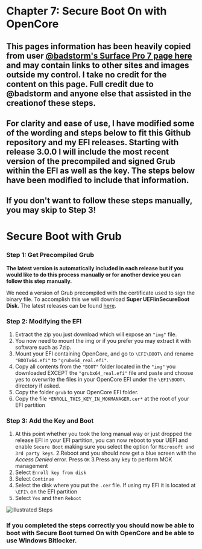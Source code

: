# Chapter 7: Secure Boot On with OpenCore
## This pages information has been heavily copied from user [@badstorm's Surface Pro 7 page here](https://github.com/badstorm/surface-pro-7-opencore/blob/master/SecureBoot.With.Grub.md) and may contain links to other sites and images outside my control. I take no credit for the content on this page. Full credit due to @badstorm and anyone else that assisted in the creationof these steps. 

## For clarity and ease of use, I have modified some of the wording and steps below to fit this Github repository and my EFI releases. Starting with release 3.0.0 I will include the most recent version of the precompiled and signed Grub within the EFI as well as the key. The steps below have been modified to include that information.

## If you don't want to follow these steps manually, you may skip to Step 3!



# Secure Boot with Grub

### Step 1: Get Precompiled Grub

**The latest version is automatically included in each release but if you would like to do this process manually or for another device you can follow this step manually.**

We need a version of Grub precompiled with the certificate used to sign the binary file. To accomplish this we will download **Super UEFIinSecureBoot Disk**. The latest releases can be found [here](https://github.com/ValdikSS/Super-UEFIinSecureBoot-Disk/releases).


### Step 2: Modifying the EFI

1. Extract the zip you just download which will expose an `"img"` file. 
2. You now need to mount the img or if you prefer you may extract it with software such as 7zip. 
3. Mount your EFI containing OpenCore, and go to `\EFI\BOOT\` and rename `"BOOTx64.efi"` to `"grubx64_real.efi"`. 
4. Copy all contents from the `"BOOT"` folder located in the `"img"` you downloaded EXCEPT the `"grubx64_real.efi"` file and paste and choose yes to overwrite the files in your OpenCore EFI under the `\EFI\BOOT\` directory if asked.
5. Copy the folder `grub` to your OpenCore EFI folder.
6. Copy the file `*ENROLL_THIS_KEY_IN_MOKMANAGER.cer*` at the root of your EFI partition


### Step 3: Add the Key and Boot

1. At this point whether you took the long manual way or just dropped the release EFI in your EFI partition, you can now reboot to your UEFI and enable `Secure Boot` making sure you select the option for `Microsoft and 3rd party keys`. 
2.Reboot and you should now get a blue screen with the *Access Denied* error. Press `OK`
3.Press any key to perform MOK management
4. Select `Enroll key from disk`
5. Select `Continue`
6. Select the disk where you put the `.cer` file. If using my EFI it is located at `\EFI\` on the EFI partition
7. Select `Yes` and then `Reboot`

![Illustrated Steps](https://camo.githubusercontent.com/47a5bd8e778cb6668e612cbd7299ed715af5a8cc27cd879b9cba0fa09b750ca1/68747470733a2f2f7777772e62756770726f6772616d6d65722e6d652f696d616765732f7365637572652d626f6f742d322e706e67)

### If you completed the steps correctly you should now be able to boot with Secure Boot turned On with OpenCore and be able to use Windows Bitlocker.
